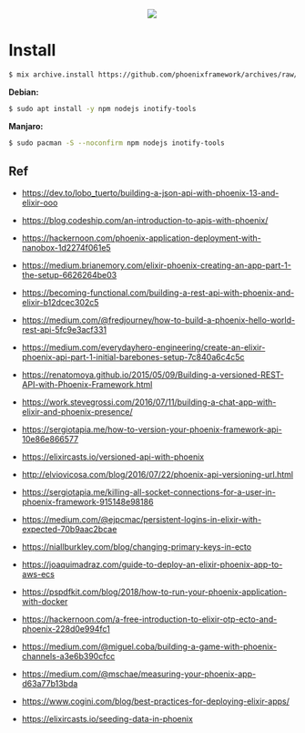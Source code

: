 <p align="center">
  <img src="https://raw.githubusercontent.com/phoenixframework/phoenix/master/priv/static/phoenix.png">
</p>

# Install

```bash
$ mix archive.install https://github.com/phoenixframework/archives/raw/master/phx_new.ez
```

**Debian:**

```bash
$ sudo apt install -y npm nodejs inotify-tools
```

**Manjaro:**

```bash
$ sudo pacman -S --noconfirm npm nodejs inotify-tools
```

## Ref

- https://dev.to/lobo_tuerto/building-a-json-api-with-phoenix-13-and-elixir-ooo










- https://blog.codeship.com/an-introduction-to-apis-with-phoenix/
- https://hackernoon.com/phoenix-application-deployment-with-nanobox-1d2274f061e5
- https://medium.brianemory.com/elixir-phoenix-creating-an-app-part-1-the-setup-6626264be03
- https://becoming-functional.com/building-a-rest-api-with-phoenix-and-elixir-b12dcec302c5
- https://medium.com/@fredjourney/how-to-build-a-phoenix-hello-world-rest-api-5fc9e3acf331
- https://medium.com/everydayhero-engineering/create-an-elixir-phoenix-api-part-1-initial-barebones-setup-7c840a6c4c5c
- https://renatomoya.github.io/2015/05/09/Building-a-versioned-REST-API-with-Phoenix-Framework.html
- https://work.stevegrossi.com/2016/07/11/building-a-chat-app-with-elixir-and-phoenix-presence/
- https://sergiotapia.me/how-to-version-your-phoenix-framework-api-10e86e866577
- https://elixircasts.io/versioned-api-with-phoenix
- http://elviovicosa.com/blog/2016/07/22/phoenix-api-versioning-url.html
- https://sergiotapia.me/killing-all-socket-connections-for-a-user-in-phoenix-framework-915148e98186
- https://medium.com/@ejpcmac/persistent-logins-in-elixir-with-expected-70b9aac2bcae
- https://niallburkley.com/blog/changing-primary-keys-in-ecto
- https://joaquimadraz.com/guide-to-deploy-an-elixir-phoenix-app-to-aws-ecs
- https://pspdfkit.com/blog/2018/how-to-run-your-phoenix-application-with-docker
- https://hackernoon.com/a-free-introduction-to-elixir-otp-ecto-and-phoenix-228d0e994fc1
- https://medium.com/@miguel.coba/building-a-game-with-phoenix-channels-a3e6b390cfcc
- https://medium.com/@mschae/measuring-your-phoenix-app-d63a77b13bda
- https://www.cogini.com/blog/best-practices-for-deploying-elixir-apps/
- https://elixircasts.io/seeding-data-in-phoenix

